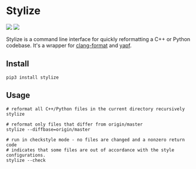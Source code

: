 # Stylize
![](https://img.shields.io/pypi/v/stylize.svg) ![](https://img.shields.io/pypi/status/stylize.svg)

Stylize is a command line interface for quickly reformatting a C++ or Python codebase.  It's a wrapper for [clang-format](http://clang.llvm.org/docs/ClangFormat.html) and [yapf](https://github.com/google/yapf).


## Install

~~~{.sh}
pip3 install stylize
~~~


## Usage

~~~{.sh}
# reformat all C++/Python files in the current directory recursively
stylize

# reformat only files that differ from origin/master
stylize --diffbase=origin/master

# run in checkstyle mode - no files are changed and a nonzero return code
# indicates that some files are out of accordance with the style configurations.
stylize --check
~~~
